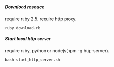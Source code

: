 ##### Download resouce
require ruby 2.5.
require http proxy.

```
ruby download.rb
```


##### Start local http server
require ruby, python or nodejs(npm -g http-server).

```
bash start_http_server.sh
```
